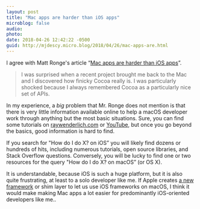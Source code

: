 ```yaml
---
layout: post
title: "Mac apps are harder than iOS apps"
microblog: false
audio: 
photo: 
date: 2018-04-26 12:42:22 -0500
guid: http://mjdescy.micro.blog/2018/04/26/mac-apps-are.html
---
```

I agree with Matt Ronge's article “[Mac apps are harder than iOS apps](https://medium.com/astro-hq/mac-apps-are-harder-than-ios-apps-614338e2e470)”.

> I was surprised when a recent project brought me back to the Mac and I discovered how finicky Cocoa really is. I was particularly shocked because I always remembered Cocoa as a particularly nice set of APIs. 

In my experience, a _big_ problem that Mr. Ronge does not mention is that there is very little information available online to help a macOS developer work through anything but the most basic situations. Sure, you can find some tutorials on [raywenderlich.com](https://www.raywenderlich.com/category/macos) or [YouTube](https://www.youtube.com/channel/UCDg-YmnNehm3KB0BpytkUJg), but once you go beyond the basics, good information is hard to find.

If you search for "How do I do X? on iOS” you will likely find dozens or hundreds of hits, including numerous tutorials, open source libraries, and Stack Overflow questions. Conversely, you will be lucky to find one or two resources for the query "How do I do X? on macOS” (or OS X). 

It is understandable, because iOS is such a huge platform, but it is also quite frustrating, at least to a solo developer like me. If Apple creates [a new framework](https://www.bloomberg.com/news/articles/2017-12-20/apple-is-said-to-have-plan-to-combine-iphone-ipad-and-mac-apps) or shim layer to let us use iOS frameworks on macOS, I think it would make making Mac apps a lot easier for predominantly iOS-oriented developers like me..
